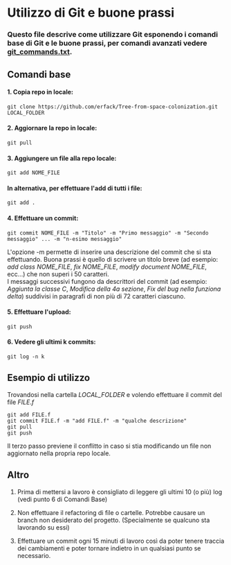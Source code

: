 # Utilizzo di Git e buone prassi
### Questo file descrive come utilizzare Git esponendo i comandi base di Git e le buone prassi, per comandi avanzati vedere [git_commands.txt](../master/miscellaneous/git_commands.txt). <br />
## Comandi base 
#### 1. Copia repo in locale:
    git clone https://github.com/erfack/Tree-from-space-colonization.git LOCAL_FOLDER
#### 2. Aggiornare la repo in locale:
    git pull 
#### 3. Aggiungere un file alla repo locale:
    git add NOME_FILE
    
  #### In alternativa, per effettuare l'add di tutti i file:
    
    git add .
#### 4. Effettuare un commit:
    git commit NOME_FILE -m "Titolo" -m "Primo messaggio" -m "Secondo messaggio" ... -m "n-esimo messaggio"
  L'opzione -m permette di inserire una descrizione del commit che si sta effettuando. Buona prassi è quello di scrivere un titolo breve (ad esempio: *add class NOME_FILE*, *fix NOME_FILE*, *modify document NOME_FILE*, ecc...) che non superi i 50 caratteri. <br /> I messaggi successivi fungono da descrittori del commit (ad esempio: *Aggiunta la classe C*, *Modifica della 4a sezione*, *Fix del bug nella funziona delta*) suddivisi in paragrafi di non più di 72 caratteri ciascuno.
#### 5. Effettuare l'upload:
    git push
#### 6. Vedere gli ultimi k commits:
    git log -n k
## Esempio di utilizzo
Trovandosi nella cartella *LOCAL_FOLDER* e volendo effettuare il commit del file *FILE.f*  

    git add FILE.f
    git commit FILE.f -m "add FILE.f" -m "qualche descrizione"
    git pull
    git push

Il terzo passo previene il conflitto in caso si stia modificando un file non aggiornato nella propria repo locale.
## Altro
1. Prima di mettersi a lavoro è consigliato di leggere gli ultimi 10 (o più) log (vedi punto 6 di Comandi Base)

2. Non effettuare il refactoring di file o cartelle. Potrebbe causare un branch non desiderato del progetto. (Specialmente se qualcuno sta lavorando su essi)

3. Effettuare un commit ogni 15 minuti di lavoro così da poter tenere traccia dei cambiamenti e poter tornare indietro in un qualsiasi punto se necessario.
